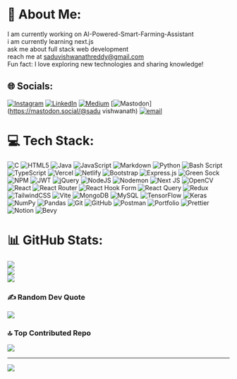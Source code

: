 # 💫 About Me:
I am currently working on AI-Powered-Smart-Farming-Assistant <br>i am currently learning next.js<br>ask me about full stack web development<br>reach me at saduvishwanathreddy@gmail.com<br>Fun fact: I love exploring new technologies and sharing knowledge!


## 🌐 Socials:
[![Instagram](https://img.shields.io/badge/Instagram-%23E4405F.svg?logo=Instagram&logoColor=white)](https://instagram.com/vishu_vishwanath_reddy) [![LinkedIn](https://img.shields.io/badge/LinkedIn-%230077B5.svg?logo=linkedin&logoColor=white)](https://linkedin.com/in/vishwanath-reddy-780947256) [![Medium](https://img.shields.io/badge/Medium-12100E?logo=medium&logoColor=white)](https://medium.com/@saduvishwanath95) [![Mastodon](https://img.shields.io/badge/-MASTODON-%232B90D9?logo=mastodon&logoColor=white)](https://mastodon.social/@sadu vishwanath) [![email](https://img.shields.io/badge/Email-D14836?logo=gmail&logoColor=white)](mailto:saduvishwanath95@gmail.com) 

# 💻 Tech Stack:
![C](https://img.shields.io/badge/c-%2300599C.svg?style=flat-square&logo=c&logoColor=white) ![HTML5](https://img.shields.io/badge/html5-%23E34F26.svg?style=flat-square&logo=html5&logoColor=white) ![Java](https://img.shields.io/badge/java-%23ED8B00.svg?style=flat-square&logo=openjdk&logoColor=white) ![JavaScript](https://img.shields.io/badge/javascript-%23323330.svg?style=flat-square&logo=javascript&logoColor=%23F7DF1E) ![Markdown](https://img.shields.io/badge/markdown-%23000000.svg?style=flat-square&logo=markdown&logoColor=white) ![Python](https://img.shields.io/badge/python-3670A0?style=flat-square&logo=python&logoColor=ffdd54) ![Bash Script](https://img.shields.io/badge/bash_script-%23121011.svg?style=flat-square&logo=gnu-bash&logoColor=white) ![TypeScript](https://img.shields.io/badge/typescript-%23007ACC.svg?style=flat-square&logo=typescript&logoColor=white) ![Vercel](https://img.shields.io/badge/vercel-%23000000.svg?style=flat-square&logo=vercel&logoColor=white) ![Netlify](https://img.shields.io/badge/netlify-%23000000.svg?style=flat-square&logo=netlify&logoColor=#00C7B7) ![Bootstrap](https://img.shields.io/badge/bootstrap-%238511FA.svg?style=flat-square&logo=bootstrap&logoColor=white) ![Express.js](https://img.shields.io/badge/express.js-%23404d59.svg?style=flat-square&logo=express&logoColor=%2361DAFB) ![Green Sock](https://img.shields.io/badge/green%20sock-88CE02?style=flat-square&logo=greensock&logoColor=white) ![NPM](https://img.shields.io/badge/NPM-%23CB3837.svg?style=flat-square&logo=npm&logoColor=white) ![JWT](https://img.shields.io/badge/JWT-black?style=flat-square&logo=JSON%20web%20tokens) ![jQuery](https://img.shields.io/badge/jquery-%230769AD.svg?style=flat-square&logo=jquery&logoColor=white) ![NodeJS](https://img.shields.io/badge/node.js-6DA55F?style=flat-square&logo=node.js&logoColor=white) ![Nodemon](https://img.shields.io/badge/NODEMON-%23323330.svg?style=flat-square&logo=nodemon&logoColor=%BBDEAD) ![Next JS](https://img.shields.io/badge/Next-black?style=flat-square&logo=next.js&logoColor=white) ![OpenCV](https://img.shields.io/badge/opencv-%23white.svg?style=flat-square&logo=opencv&logoColor=white) ![React](https://img.shields.io/badge/react-%2320232a.svg?style=flat-square&logo=react&logoColor=%2361DAFB) ![React Router](https://img.shields.io/badge/React_Router-CA4245?style=flat-square&logo=react-router&logoColor=white) ![React Hook Form](https://img.shields.io/badge/React%20Hook%20Form-%23EC5990.svg?style=flat-square&logo=reacthookform&logoColor=white) ![React Query](https://img.shields.io/badge/-React%20Query-FF4154?style=flat-square&logo=react%20query&logoColor=white) ![Redux](https://img.shields.io/badge/redux-%23593d88.svg?style=flat-square&logo=redux&logoColor=white) ![TailwindCSS](https://img.shields.io/badge/tailwindcss-%2338B2AC.svg?style=flat-square&logo=tailwind-css&logoColor=white) ![Vite](https://img.shields.io/badge/vite-%23646CFF.svg?style=flat-square&logo=vite&logoColor=white) ![MongoDB](https://img.shields.io/badge/MongoDB-%234ea94b.svg?style=flat-square&logo=mongodb&logoColor=white) ![MySQL](https://img.shields.io/badge/mysql-4479A1.svg?style=flat-square&logo=mysql&logoColor=white) ![TensorFlow](https://img.shields.io/badge/TensorFlow-%23FF6F00.svg?style=flat-square&logo=TensorFlow&logoColor=white) ![Keras](https://img.shields.io/badge/Keras-%23D00000.svg?style=flat-square&logo=Keras&logoColor=white) ![NumPy](https://img.shields.io/badge/numpy-%23013243.svg?style=flat-square&logo=numpy&logoColor=white) ![Pandas](https://img.shields.io/badge/pandas-%23150458.svg?style=flat-square&logo=pandas&logoColor=white) ![Git](https://img.shields.io/badge/git-%23F05033.svg?style=flat-square&logo=git&logoColor=white) ![GitHub](https://img.shields.io/badge/github-%23121011.svg?style=flat-square&logo=github&logoColor=white) ![Postman](https://img.shields.io/badge/Postman-FF6C37?style=flat-square&logo=postman&logoColor=white) ![Portfolio](https://img.shields.io/badge/Portfolio-%23000000.svg?style=flat-square&logo=firefox&logoColor=#FF7139) ![Prettier](https://img.shields.io/badge/prettier-%23F7B93E.svg?style=flat-square&logo=prettier&logoColor=black) ![Notion](https://img.shields.io/badge/Notion-%23000000.svg?style=flat-square&logo=notion&logoColor=white) ![Bevy](https://img.shields.io/badge/bevy-%23232326.svg?style=flat-square&logo=bevy&logoColor=white)
# 📊 GitHub Stats:
![](https://github-readme-stats.vercel.app/api?username=VishuReddy-dev&theme=dark&hide_border=false&include_all_commits=false&count_private=false)<br/>
![](https://nirzak-streak-stats.vercel.app/?user=VishuReddy-dev&theme=dark&hide_border=false)<br/>
![](https://github-readme-stats.vercel.app/api/top-langs/?username=VishuReddy-dev&theme=dark&hide_border=false&include_all_commits=false&count_private=false&layout=compact)

### ✍️ Random Dev Quote
![](https://quotes-github-readme.vercel.app/api?type=horizontal&theme=radical)

### 🔝 Top Contributed Repo
![](https://github-contributor-stats.vercel.app/api?username=VishuReddy-dev&limit=5&theme=dark&combine_all_yearly_contributions=true)

---
[![](https://visitcount.itsvg.in/api?id=VishuReddy-dev&icon=4&color=0)](https://visitcount.itsvg.in)

<!-- Proudly created with GPRM ( https://gprm.itsvg.in ) -->
